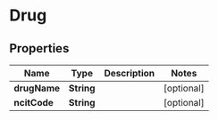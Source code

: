 

# Drug


## Properties

Name | Type | Description | Notes
------------ | ------------- | ------------- | -------------
**drugName** | **String** |  |  [optional]
**ncitCode** | **String** |  |  [optional]



